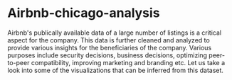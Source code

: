 # Airbnb-chicago-analysis
Airbnb's publically available data of a large number of listings is a critical aspect for the company. This data is further cleaned and analyzed to provide various insights for the beneficiaries of the company. Various purposes include security decisions, business decisions, optimizing peer-to-peer compatibility, improving marketing and branding etc. Let us take a look into some of the visualizations that can be inferred from this dataset.

